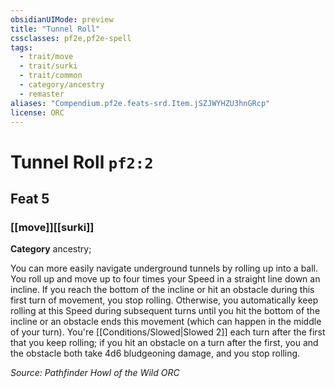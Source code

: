 ```yaml
---
obsidianUIMode: preview
title: "Tunnel Roll"
cssclasses: pf2e,pf2e-spell
tags:
  - trait/move
  - trait/surki
  - trait/common
  - category/ancestry
  - remaster
aliases: "Compendium.pf2e.feats-srd.Item.jSZJWYHZU3hnGRcp"
license: ORC
---
```

# Tunnel Roll `pf2:2`
## Feat 5
### [[move]][[surki]]

**Category** ancestry; 




You can more easily navigate underground tunnels by rolling up into a ball. You roll up and move up to four times your Speed in a straight line down an incline. If you reach the bottom of the incline or hit an obstacle during this first turn of movement, you stop rolling. Otherwise, you automatically keep rolling at this Speed during subsequent turns until you hit the bottom of the incline or an obstacle ends this movement (which can happen in the middle of your turn). You're [[Conditions/Slowed|Slowed 2]] each turn after the first that you keep rolling; if you hit an obstacle on a turn after the first, you and the obstacle both take 4d6 bludgeoning damage, and you stop rolling.

*Source: Pathfinder Howl of the Wild*
*ORC*